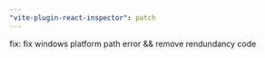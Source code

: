 ```yaml
---
"vite-plugin-react-inspector": patch
---
```


fix: fix windows platform path error && remove rendundancy code
